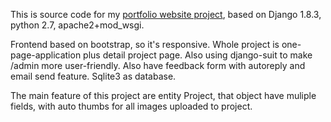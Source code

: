 This is source code for my <a href="http://sheptunov.info/">portfolio website project</a>, based on Django 1.8.3, python 2.7, apache2+mod_wsgi.

Frontend based on bootstrap, so it's responsive. Whole project is one-page-application plus detail project page.
Also using django-suit to make /admin more user-friendly. Also have feedback form with autoreply and email send feature. Sqlite3 as database.

The main feature of this project are entity Project, that object have muliple fields, with auto thumbs for all images uploaded to project.